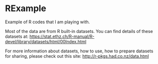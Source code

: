 # RExample
Example of R codes that I am playing with.

Most of the data are from R built-in datasets.
You can find details of these datasets at:
  https://stat.ethz.ch/R-manual/R-devel/library/datasets/html/00Index.html

For more information about datasets, how to use, how to prepare
datasets for sharing, please check out this 
site:
  http://r-pkgs.had.co.nz/data.html


